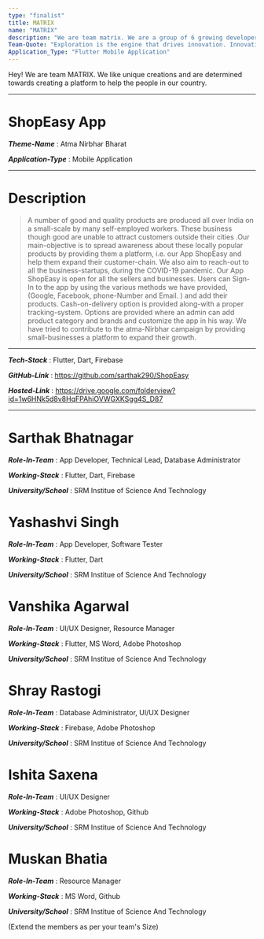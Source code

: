 ```yaml
---
type: "finalist"                   
title: MATRIX
name: "MATRIX"
description: "We are team matrix. We are a group of 6 growing developers. By using our technical experience and coding skills we want to contribute to the aatma-nirbhar mission. We wish to help people in this pandemic."
Team-Quote: "Exploration is the engine that drives innovation. Innovation drives economic growth. So let's all go exploring."
Application_Type: "Flutter Mobile Application"
---
```


Hey! We are team MATRIX. We like unique creations and are determined towards creating a platform to help the people in our country.

---

# ShopEasy App

_**Theme-Name**_ : Atma Nirbhar Bharat

_**Application-Type**_ : Mobile Application

---

# Description

> A number of good and quality products are produced all over India on a small-scale by many self-employed workers. These business though good are unable to attract customers outside their cities .Our main-objective is to spread awareness about these locally popular products by providing them a platform, i.e. our App ShopEasy and help them expand their customer-chain. We also aim to reach-out to all the business-startups, during the COVID-19 pandemic. Our App ShopEasy is open for all the sellers and businesses. Users can Sign-In to the app by using the various methods we have provided, (Google, Facebook, phone-Number and Email. ) and add their products. Cash-on-delivery option is provided along-with a proper tracking-system. Options are provided where an admin can add product category and brands and customize the app in his way. We have tried to contribute to the atma-Nirbhar campaign by providing small-businesses a platform to expand their growth. 


---

_**Tech-Stack**_  : Flutter, Dart, Firebase

_**GitHub-Link**_ : https://github.com/sarthak290/ShopEasy  

_**Hosted-Link**_ : https://drive.google.com/folderview?id=1w6HNk5d8v8HqFPAhiOVWGXKSgg4S_D87 


---


# Sarthak Bhatnagar

_**Role-In-Team**_  : App Developer, Technical Lead, Database Administrator

_**Working-Stack**_ : Flutter, Dart, Firebase

_**University/School**_ : SRM Institue of Science And Technology


# Yashashvi Singh

_**Role-In-Team**_  : App Developer, Software Tester

_**Working-Stack**_ : Flutter, Dart

_**University/School**_ : SRM Institue of Science And Technology



# Vanshika Agarwal

_**Role-In-Team**_  : UI/UX Designer, Resource Manager

_**Working-Stack**_ : Flutter, MS Word, Adobe Photoshop

_**University/School**_ : SRM Institue of Science And Technology



# Shray Rastogi

_**Role-In-Team**_  : Database Administrator, UI/UX Designer

_**Working-Stack**_ : Firebase, Adobe Photoshop

_**University/School**_ : SRM Institue of Science And Technology



# Ishita Saxena

_**Role-In-Team**_  : UI/UX Designer

_**Working-Stack**_ : Adobe Photoshop, Github

_**University/School**_ : SRM Institue of Science And Technology



# Muskan Bhatia

_**Role-In-Team**_  : Resource Manager

_**Working-Stack**_ : MS Word, Github

_**University/School**_ : SRM Institue of Science And Technology




(Extend the members as per your team's Size)
